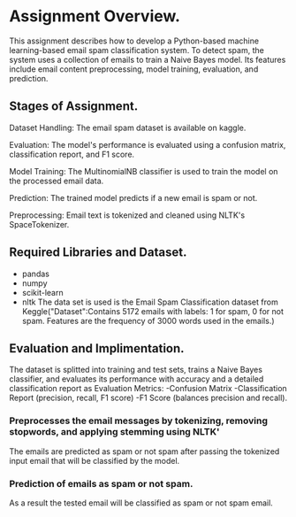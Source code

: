# Assignment Overview.
This assignment describes how to develop a Python-based machine learning-based email spam classification system. To detect spam, the system uses a collection of emails to train a Naive Bayes model. Its features include email content preprocessing, model training, evaluation, and prediction.

## Stages of Assignment. 

Dataset Handling: The email spam dataset is available on kaggle.

Evaluation: The model's performance is evaluated using a confusion matrix, classification report, and F1 score.

Model Training: The MultinomialNB classifier is used to train the model on the processed email data.

Prediction: The trained model predicts if a new email is spam or not.

Preprocessing: Email text is tokenized and cleaned using NLTK's SpaceTokenizer.


## Required Libraries and Dataset.
- pandas
-  numpy
- scikit-learn
-  nltk
  The data set is used is the Email Spam Classification dataset from Keggle("Dataset":Contains 5172 emails with labels: 1 for spam, 0 for not spam.
Features are the frequency of 3000 words used in the emails.)

## Evaluation and Implimentation.
The dataset  is splitted into training and test sets, trains a Naive Bayes classifier, and evaluates its performance with accuracy and a detailed classification report as Evaluation Metrics:
-Confusion Matrix
-Classification Report (precision, recall, F1 score)
-F1 Score (balances precision and recall).

### Preprocesses the email messages by tokenizing, removing stopwords, and applying stemming using NLTK'
The emails are predicted as spam or not spam after passing the tokenized input email that will be classified by the model.
### Prediction of emails as spam or not spam.
As a result the tested email will be classified as spam or not spam email.



 
